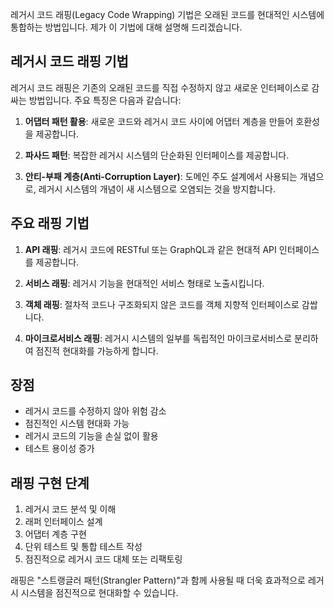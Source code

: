레거시 코드 래핑(Legacy Code Wrapping) 기법은 오래된 코드를 현대적인 시스템에 통합하는 방법입니다. 제가 이 기법에 대해 설명해 드리겠습니다.

## 레거시 코드 래핑 기법

레거시 코드 래핑은 기존의 오래된 코드를 직접 수정하지 않고 새로운 인터페이스로 감싸는 방법입니다. 주요 특징은 다음과 같습니다:

1. **어댑터 패턴 활용**: 새로운 코드와 레거시 코드 사이에 어댑터 계층을 만들어 호환성을 제공합니다.

2. **파사드 패턴**: 복잡한 레거시 시스템의 단순화된 인터페이스를 제공합니다.

3. **안티-부패 계층(Anti-Corruption Layer)**: 도메인 주도 설계에서 사용되는 개념으로, 레거시 시스템의 개념이 새 시스템으로 오염되는 것을 방지합니다.

## 주요 래핑 기법

1. **API 래핑**: 레거시 코드에 RESTful 또는 GraphQL과 같은 현대적 API 인터페이스를 제공합니다.

2. **서비스 래핑**: 레거시 기능을 현대적인 서비스 형태로 노출시킵니다.

3. **객체 래핑**: 절차적 코드나 구조화되지 않은 코드를 객체 지향적 인터페이스로 감쌉니다.

4. **마이크로서비스 래핑**: 레거시 시스템의 일부를 독립적인 마이크로서비스로 분리하여 점진적 현대화를 가능하게 합니다.

## 장점

- 레거시 코드를 수정하지 않아 위험 감소
- 점진적인 시스템 현대화 가능
- 레거시 코드의 기능을 손실 없이 활용
- 테스트 용이성 증가

## 래핑 구현 단계

1. 레거시 코드 분석 및 이해
2. 래퍼 인터페이스 설계
3. 어댑터 계층 구현
4. 단위 테스트 및 통합 테스트 작성
5. 점진적으로 레거시 코드 대체 또는 리팩토링

래핑은 "스트랭글러 패턴(Strangler Pattern)"과 함께 사용될 때 더욱 효과적으로 레거시 시스템을 점진적으로 현대화할 수 있습니다.
